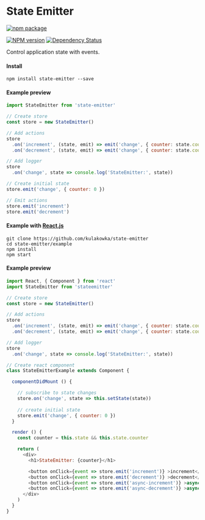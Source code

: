# State Emitter

[![npm package](https://nodei.co/npm/stateemitter.png?downloads=true&downloadRank=true&stars=true)](https://nodei.co/npm/stateemitter/)

[![NPM version](http://img.shields.io/npm/v/stateemitter.svg)](https://www.npmjs.org/package/stateemitter)
[![Dependency Status](https://david-dm.org/kulakowka/state-emitter.svg)](https://david-dm.org/kulakowka/state-emitter)


Control application state with events.

#### Install

```
npm install state-emitter --save
```

#### Example preview 

```javascript
import StateEmitter from 'state-emitter'

// Create store
const store = new StateEmitter()

// Add actions
store
  .on('increment', (state, emit) => emit('change', { counter: state.counter + 1 }))
  .on('decrement', (state, emit) => emit('change', { counter: state.counter - 1 }))

// Add logger
store
  .on('change', state => console.log('StateEmitter:', state))

// Create initial state
store.emit('change', { counter: 0 })

// Emit actions
store.emit('increment')
store.emit('decrement')
```

#### Example with [React.js](https://facebook.github.io/react/)

```
git clone https://github.com/kulakowka/state-emitter
cd state-emitter/example
npm install
npm start
```

#### Example preview 

```javascript
import React, { Component } from 'react'
import StateEmitter from 'stateemitter'

// Create store
const store = new StateEmitter()

// Add actions
store
  .on('increment', (state, emit) => emit('change', { counter: state.counter + 1 }))
  .on('decrement', (state, emit) => emit('change', { counter: state.counter - 1 }))

// Add logger
store
  .on('change', state => console.log('StateEmitter:', state))

// Create react component
class StateEmitterExample extends Component {

  componentDidMount () {

    // subscribe to state changes
    store.on('change', state => this.setState(state))
    
    // create initial state
    store.emit('change', { counter: 0 })
  }

  render () {
    const counter = this.state && this.state.counter

    return (
      <div>
        <h1>StateEmitter: {counter}</h1>

        <button onClick={event => store.emit('increment')} >increment</button>
        <button onClick={event => store.emit('decrement')} >decrement</button>
        <button onClick={event => store.emit('async-increment')} >async-increment</button>
        <button onClick={event => store.emit('async-decrement')} >async-decrement</button>
      </div>
    )
  }
}
```